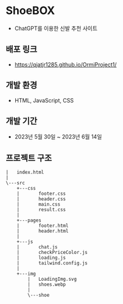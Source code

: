 # ShoeBOX
- ChatGPT를 이용한 신발 추천 사이트  

## 배포 링크
- https://qjatjr1285.github.io/OrmiProject1/


## 개발 환경
- HTML, JavaScript, CSS

## 개발 기간
- 2023년 5월 30일 ~ 2023년 6월 14일

## 프로젝트 구조
```shell
|   index.html
|
\---src
    +---css
    |       footer.css
    |       header.css
    |       main.css
    |       result.css
    |
    +---pages
    |       footer.html
    |       header.html
    |
    +---js
    |       chat.js
    |       checkPriceColor.js
    |       loading.js
    |       tailwind.config.js
    |
    +---img
        |   LoadingImg.svg
        |   shoes.webp
        |
        \---shoe
```